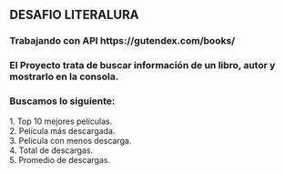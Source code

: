 <h2><b></b>DESAFIO LITERALURA</b></h2>
<h3>Trabajando con API https://gutendex.com/books/</h3> 
<h3>El Proyecto trata de buscar información de un libro, autor y mostrarlo en la consola.</h3>
<h3>Buscamos lo siguiente:</h3>
1. Top 10 mejores películas.<br>
2. Película más descargada.<br>
3. Película con menos descarga.<br>
4. Total de descargas.<br>
5. Promedio de descargas.<br>
